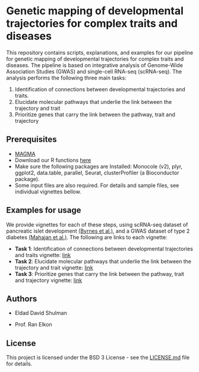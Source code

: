 Genetic mapping of developmental trajectories for complex traits and
diseases
================

This repository contains scripts, explanations, and examples for our
pipeline for genetic mapping of developmental trajectories for complex
traits and diseases. The pipeline is based on integrative analysis of
Genome-Wide Association Studies (GWAS) and single-cell RNA-seq
(scRNA-seq). The analysis performs the following three main tasks:

1.  Identification of connections between developmental trajectories and
    traits.
2.  Elucidate molecular pathways that underlie the link between the
    trajectory and trait
3.  Prioritize genes that carry the link between the pathway, trait and
    trajectory

## Prerequisites

  - [MAGMA](https://ctg.cncr.nl/software/magma)
  - Download our R functions
    [here](https://github.com/ElkonLab/scGWAS/blob/master/R/functions_scGWAS.R)
  - Make sure the following packages are Installed: Monocole (v2), plyr,
    ggplot2, data.table, parallel, Seurat, clusterProfiler (a
    Bioconductor package).
  - Some input files are also required. For details and sample files,
    see individual vignettes bellow.

## Examples for usage

We provide vignettes for each of these steps, using scRNA-seq dataset of
pancreatic islet development [(Byrnes et
al.)](https://doi.org/10.1038/s41467-018-06176-3), and a GWAS dataset of
type 2 diabetes [(Mahajan et
al.)](https://dx.doi.org/10.1038%2Fs41588-018-0084-1). The following are
links to each vignette:

  - **Task 1**: Identification of connections between developmental
    trajectories and traits vignette:
    [link](https://github.com/ElkonLab/scGWAS/blob/master/vignettes/first_step.md)
  - **Task 2**: Elucidate molecular pathways that underlie the link
    between the trajectory and trait vignette:
    [link](https://github.com/ElkonLab/scGWAS/blob/master/vignettes/first_step.md)
  - **Task 3**: Prioritize genes that carry the link between the
    pathway, trait and trajectory vignette:
    [link](https://github.com/ElkonLab/scGWAS/blob/master/vignettes/first_step.md)

## Authors

  - Eldad David Shulman

  - Prof. Ran Elkon

## License

This project is licensed under the BSD 3 License - see the
[LICENSE.md](https://github.com/ElkonLab/scGWAS/blob/master/LICENSE.md)
file for details.
